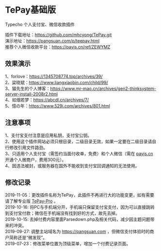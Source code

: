 # TePay基础版 #
Typecho 个人支付宝、微信收款插件

插件下载地址：https://github.com/mhcyong/TePay.git  
演示地址：https://pangsuan.com/p/teepay.html  
推荐个人微信收款平台：https://payjs.cn/ref/ZEWYMZ  



## 效果演示 ##
1、forlove：https://1345708774.top/archives/39/  
2、梁晓斌：https://www.liangxiaobin.com/child/99/  
3、猫先生的个人博客：https://www.mr-mao.cn/archives/gen2-thinksystem-server-install-2008r2.html  
4、如烟若梦：https://abcdl.cn/archives/7/   
5、憶の年：https://www.529i.com/archives/801.html   



## 注意事项 ##
1、支付宝支付注意是应用私钥，支付宝公钥。  
2、使用这个插件网站必须只根目录，二级目录无效，如果一定要在二级目录请自行修改引用文件路劲。  
3、只适用个人支付宝（需签约当面付收单，免费）和个人微信（需在 [payjs.cn](https://payjs.cn/ref/ZEWYMZ) 开通个人微商户，费用300元）。  
4、因违法被封，或服务器在国外不能收到支付宝回调通知的无法使用。



## 修改记录 ##
2019-11-05：更改插件名称为TePay，此插件不再进行大的功能变更，如有需要请了解专业版 [TePay-Pro](https://pangsuan.com/p/tepay-pro.html) 。     
2019-10-16: 将PC与手机端分开，手机端只保留支付宝支付，因为可以直接跳转到支付宝付款；微信在手机端没有找到好的方式，故先去掉。  
2019-10-15: 去掉付费内容里面Parsedown.php及相关代码，减少因主题问题带来的冲突。  
2019-09-27: 调整主站域名为 https://pangsuan.com ，但微信支付体验时的商户简称还是“微发现”。  
2019-07-23：修改菜单位置为顶级菜单，增加一个付费记录页面。